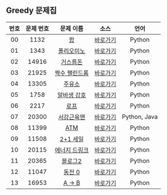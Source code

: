 ## Greedy 문제집

| 번호  | 문제 번호 |                       문제 이름                        |         소스         |     언어     |
| :---: | :-------: | :----------------------------------------------------: | :------------------: | :----------: |
|  00   |   1132    |       [합](https://www.acmicpc.net/problem/1132)       | [바로가기](../1132)  |    Python    |
|  01   |   1343    |   [폴리오미노](https://www.acmicpc.net/problem/1343)   | [바로가기](../1343)  |    Python    |
|  02   |   14916   |   [거스름돈](https://www.acmicpc.net/problem/14916)    | [바로가기](../14916) |    Python    |
|  03   |   21925   | [짝수 팰린드롬](https://www.acmicpc.net/problem/21925) | [바로가기](../21925) |    Python    |
|  04   |   13305   |    [주유소](https://www.acmicpc.net/problem/13305)     | [바로가기](../13305) |    Python    |
|  05   |   1758    |  [알바생 강호](https://www.acmicpc.net/problem/1758)   | [바로가기](../1758)  |    Python    |
|  06   |   2217    |      [로프](https://www.acmicpc.net/problem/2217)      | [바로가기](../2217)  |    Python    |
|  07   |   20300   |  [서강근육맨](https://www.acmicpc.net/problem/20300)   | [바로가기](../20300) | Python, Java |
|  08   |   11399   |      [ATM](https://www.acmicpc.net/problem/11399)      | [바로가기](../11399) |    Python    |
|  09   |   11508   |   [2+1 세일](https://www.acmicpc.net/problem/11508)    | [바로가기](../11508) |    Python    |
|  10   |   20115   | [에너지 드링크](https://www.acmicpc.net/problem/20115) | [바로가기](../20115) |    Python    |
|  11   |   20365   |    [블로그2](https://www.acmicpc.net/problem/20365)    | [바로가기](../20365) |    Python    |
|  12   |   11047   |    [동전 0](https://www.acmicpc.net/problem/11047)     | [바로가기](../11047) |    Python    |
|  13   |   16953   |     [A → B](https://www.acmicpc.net/problem/16953)     | [바로가기](../16953) |    Python    |